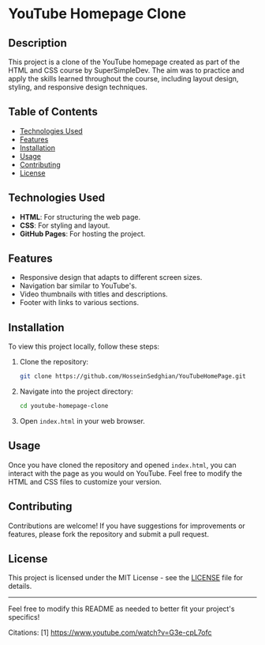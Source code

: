 # YouTube Homepage Clone

## Description
This project is a clone of the YouTube homepage created as part of the HTML and CSS course by SuperSimpleDev. The aim was to practice and apply the skills learned throughout the course, including layout design, styling, and responsive design techniques.

## Table of Contents
- [Technologies Used](#technologies-used)
- [Features](#features)
- [Installation](#installation)
- [Usage](#usage)
- [Contributing](#contributing)
- [License](#license)

## Technologies Used
- **HTML**: For structuring the web page.
- **CSS**: For styling and layout.
- **GitHub Pages**: For hosting the project.

## Features
- Responsive design that adapts to different screen sizes.
- Navigation bar similar to YouTube's.
- Video thumbnails with titles and descriptions.
- Footer with links to various sections.

## Installation
To view this project locally, follow these steps:
1. Clone the repository:
   ```bash
   git clone https://github.com/HosseinSedghian/YouTubeHomePage.git
   ```
2. Navigate into the project directory:
   ```bash
   cd youtube-homepage-clone
   ```
3. Open `index.html` in your web browser.

## Usage
Once you have cloned the repository and opened `index.html`, you can interact with the page as you would on YouTube. Feel free to modify the HTML and CSS files to customize your version.

## Contributing
Contributions are welcome! If you have suggestions for improvements or features, please fork the repository and submit a pull request.

## License
This project is licensed under the MIT License - see the [LICENSE](LICENSE) file for details.

---

Feel free to modify this README as needed to better fit your project's specifics!

Citations:
[1] https://www.youtube.com/watch?v=G3e-cpL7ofc
